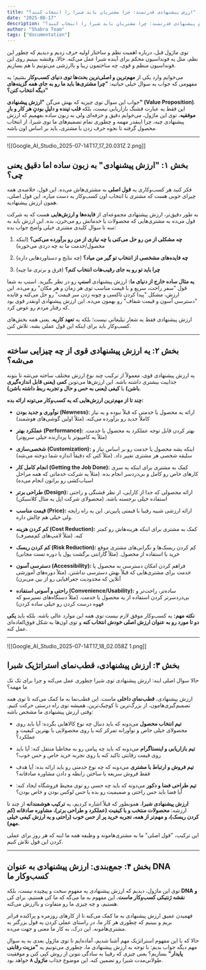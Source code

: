 ```yaml
---
title: "ارزش پیشنهادی قدرتمند: چرا مشتریان باید شبرا را انتخاب کنند؟"
date: "2025-08-17"
description: "توضیحات مقاله **ارزش پیشنهادی قدرتمند: چرا مشتریان باید شبرا را انتخاب کنند؟**"
author: "Shabra Team"
tags: ["documentation"]
---
```


توی ماژول قبل، درباره اهمیت نظم و ساختار اولیه حرف زدیم و دیدیم که چطور این نظم، مثل یه فونداسیون محکم برای آینده شبرا عمل می‌کنه. حالا، وقتشه ببینیم روی این فونداسیون منظم و قوی، چه ساختمون زیبا و باارزشی می‌تونیم با هم بسازیم.

می‌خوایم وارد یکی از **مهم‌ترین و اصلی‌ترین بحث‌ها توی دنیای کسب‌وکار** بشیم؛ یه مفهومی که جواب یه سوال خیلی حیاتیه: **"چرا مشتری‌ها باید ما رو به جای همه گزینه‌های دیگه انتخاب کنن؟"**

جواب این سوال توی چیزیه که بهش می‌گن **"ارزش پیشنهادی" (Value Proposition)**. این فقط یه عبارت قشنگ بازاریابی نیست، بلکه **قلب تپنده و دلیلِ بودنِ هر کار و بارِ موفقیه.** توی این ماژول، می‌خوایم دقیق و حرفه‌ای ولی به زبون ساده بفهمیم که ارزش پیشنهادی چیه، چرا اینقدر مهمه و چطوری تمام تصمیم‌های ما توی شبرا، از انتخاب محصول گرفته تا نحوه حرف زدن با مشتری، باید بر اساس اون باشه.

---
![[Google_AI_Studio_2025-07-14T17_17_20.031Z 2.png]]
## **بخش ۱: "ارزش پیشنهادی" به زبون ساده اما دقیق یعنی چی؟**

فکر کنید هر کسب‌وکاری یه **قول اصلی** به مشتری‌هاش می‌ده. این قول، خلاصه‌ی همه چیزای خوبی هست که مشتری با انتخاب اون کسب‌وکار به دست میاره. این قول اصلی، همون ارزش پیشنهادیه.

به طور دقیق‌تر، ارزش پیشنهادی مجموعه‌ای از **فایده‌ها و ارزش‌هایی** هست که یه شرکت قول می‌ده به مشتری‌هایی که محصولات یا خدماتش رو می‌خرن، بده. این ارزش باید به سه تا سوال کلیدی مشتری خیلی واضح جواب بده:

1. **چه مشکلی از من رو حل می‌کنی یا چه نیازی از من رو برآورده می‌کنی؟** (اینکه محصول/خدمت ما به چه دردی می‌خوره)
    
2. **چه فایده‌های مشخصی از انتخاب تو گیر من میاد؟** (چه نتایج و دستاوردهایی داره)
    
3. **چرا باید تو رو به جای رقیب‌هات انتخاب کنم؟** (فرق و برتری ما چیه)
    

**یه مثال ساده خارج از دنیای ما:** ارزش پیشنهادی **اسنپ** رو در نظر بگیرید. اسنپ به شما قول "سفر راحت، سریع و با قیمت مناسب توی هر زمان و هر مکان" رو می‌ده. این ارزش، مشکل "پیدا کردن تاکسی و چونه زدن سر قیمت" رو حل می‌کنه و فایده "دسترسی آسون و قیمت شفاف" رو بهمون می‌ده. این ارزش پیشنهادی اونقدر قوی بود که رفتار مردم رو عوض کرد.

ارزش پیشنهادی فقط یه شعار تبلیغاتی نیست؛ بلکه یه **تعهد کاریه**. یعنی همه بخش‌های کسب‌وکار باید برای اینکه این قول عملی بشه، تلاش کنن.

---

## **بخش ۲: یه ارزش پیشنهادی قوی از چه چیزایی ساخته می‌شه؟**

یه ارزش پیشنهادی قوی، معمولاً از ترکیب چند نوع ارزش مختلف ساخته می‌شه تا بتونه جذابیت بیشتری داشته باشه. این ارزش‌ها می‌تونن **کمی (یعنی قابل اندازه‌گیری باشن)** یا **کیفی (یعنی به حس و حال و تجربه ربط داشته باشن)**.

**چند تا از مهم‌ترین ارزش‌هایی که یه کسب‌وکار می‌تونه ارائه بده:**

- **نوآوری و جدید بودن (Newness):** ارائه یه محصول یا خدمتی که قبلاً نبوده و یه نیاز کاملاً جدید رو برآورده می‌کنه. (مثلاً اولین گوشی‌های هوشمند)
    
- **عملکرد بهتر (Performance):** بهتر کردن قابل توجه عملکرد یه محصول یا خدمت. (مثلاً یه کامپیوتر با پردازنده خیلی سریع‌تر)
    
- **شخصی‌سازی (Customization):** اینکه بشه محصول یا خدمت رو بر اساس نیاز و سلیقه شخصی هر مشتری تغییر داد. (مثلاً کتی که دقیقاً اندازه شما دوخته می‌شه)
    
- **انجام کامل کار (Getting the Job Done):** کمک به مشتری برای اینکه یه سری کارهای خاص رو کامل و بی‌دردسر انجام بده. (مثلاً یه شرکت خدماتی که همه مراحل اسباب‌کشی رو براتون انجام می‌ده)
    
- **طراحی برتر (Design):** ارائه محصولی که جدا از کارایی، از نظر قشنگی و راحتی استفاده خیلی برجسته باشه. (محصولای شرکت اپل یه مثال کلاسیکن)
    
- **قیمت مناسب (Price):** ارائه ارزشی شبیه رقیبا با قیمتی پایین‌تر. این یه راه رایجه ولی خیلی هم چالش داره.
    
- **کم کردن هزینه (Cost Reduction):** کمک به مشتری برای اینکه هزینه‌هاش رو کمتر کنه. (مثلاً لامپ‌های کم‌مصرف)
    
- **کم کردن ریسک (Risk Reduction):** کم کردن ریسک‌ها و نگرانی‌های مشتری موقع خرید یا استفاده از محصول. (مثلاً گارانتی برگشت پول یا دوره تست مجانی)
    
- **دسترسی آسون (Accessibility):** فراهم کردن امکان دسترسی به محصول یا خدمت برای مشتری‌هایی که قبلاً بهش دسترسی نداشتن. (مثلاً دوره‌های آموزشی آنلاین که محدودیت جغرافیایی رو از بین می‌برن)
    
- **راحتی و آسونی استفاده (Convenience/Usability):** ساده‌تر، راحت‌تر و بی‌دردسرتر کردن استفاده از یه محصول یا خدمت. (مثلاً دستگاه‌های نسپرسو که قهوه درست کردن رو خیلی ساده کردن)
    

**نکته مهم:** یه کسب‌وکار موفق لازم نیست توی همه این موارد عالی باشه. بلکه باید **یکی دو تا مورد رو به عنوان ارزش اصلی خودش انتخاب کنه** و توی اون‌ها به شکل فوق‌العاده‌ای عمل کنه.


---
![[Google_AI_Studio_2025-07-14T17_18_02.058Z 1.png]]
## **بخش ۳: ارزش پیشنهادی، قطب‌نمای استراتژیک شبرا**

حالا سوال اصلی اینه: ارزش پیشنهادی توی شبرا چطوری عمل می‌کنه و چرا برای تک تک ما مهمه؟

ارزش پیشنهادی، **قطب‌نمای داخلی** ماست. این قطب‌نما به ما کمک می‌کنه تا توی همه تصمیم‌گیری‌هامون، از بزرگ‌ترین تا کوچیک‌ترین، همیشه توی راه درستی حرکت کنیم. وقتی ارزش پیشنهادی ما مشخص باشه:

- **تیم انتخاب محصول** می‌دونه که باید دنبال چه نوع کالاهایی بگرده: آیا باید روی محصولای خیلی خاص و نوآورانه تمرکز کنه یا روی محصولایی با بهترین کیفیت و عملکرد؟
    
- **تیم بازاریابی و اینستاگرام** می‌دونه که باید چه پیامی رو به مخاطبا منتقل کنه: آیا باید روی قیمت رقابتی تاکید کنه یا روی تجربه خرید خاص و حس خوب؟
    
- **تیم فروش و ارتباط با مشتری** می‌دونه که چه نوع خدمتی رو باید ارائه بده: آیا هدف فقط فروش سریعه یا ساختن رابطه و دادن مشاوره صادقانه؟
    
- **تیم طراحی فضا و دکور** می‌دونه که باید چه حسی رو توی محیط فروشگاه ایجاد کنه: آیا فضا باید حس راحتی و صمیمیت رو بده یا حس لوکس بودن و خاص بودن؟
    

**ارزش پیشنهادی شبرا**، همونطور که قبلاً اشاره کردیم، یه **ترکیب هوشمندانه** از چند تا ارزشه: **محصولات منتخب و با کیفیت (عملکرد و طراحی برتر)، مشاوره صادقانه (کم کردن ریسک)، و مهم‌تر از همه، تجربه خرید پر از حس خوب (راحتی و یه ارزش کیفی خیلی مهم).**

این ترکیب، "قول اصلی" ما به مشتری‌هامونه و وظیفه همه ما اینه که هر روز برای عملی کردن این قول تلاش کنیم.


---

## **بخش ۴: جمع‌بندی: ارزش پیشنهادی به عنوان DNA کسب‌وکار ما**

توی این ماژول، دیدیم که ارزش پیشنهادی یه مفهوم سخت و پیچیده نیست، بلکه **DNA و نقشه ژنتیکی کسب‌وکار ماست.** این مفهوم به ما می‌گه که ما کی هستیم، برای کی هستیم، و چه چیزی ما رو متفاوت و باارزش می‌کنه.

فهمیدن عمیق ارزش پیشنهادی به ما کمک می‌کنه تا از کارهای روزمره و پراکنده فراتر بریم و ببینیم که چطوری هر کار ما، در راستای عملی کردن یه قول بزرگتر به مشتری‌هامونه. این درک، به کار ما معنی و جهت می‌ده.

حالا که با این مفهوم استراتژیک مهم آشنا شدیم، آماده‌ایم تا توی ماژول بعدی به یه سوال مهم دیگه جواب بدیم: با توجه به ارزش پیشنهادی ما، چطوری می‌تونیم یه **"مزیت رقابتی پایدار"** بسازیم؟ یعنی چیزی که رقیبا به سادگی نتونن از روش کپی کنن و موفقیت طولانی‌مدت شبرا رو تضمین کنه. این موضوع جذاب **ماژول ۸** خواهد بود.